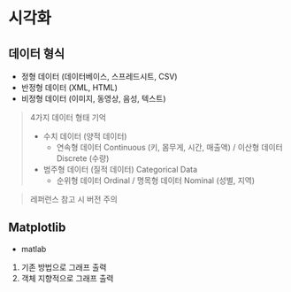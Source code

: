 # 시각화

## 데이터 형식

- 정형 데이터 (데이터베이스, 스프레드시트, CSV)
- 반정형 데이터 (XML, HTML)
- 비정형 데이터 (이미지, 동영상, 음성, 텍스트)

> 4가지 데이터 형태 기억
>
> - 수치 데이터 (양적 데이터)
>   - 연속형 데이터 Continuous (키, 몸무게, 시간, 매출액) / 이산형 데이터 Discrete (수량)
> - 범주형 데이터 (질적 데이터) Categorical Data
>   - 순위형 데이터 Ordinal / 명목형 데이터 Nominal (성별, 지역)

> 레퍼런스 참고 시 버전 주의

## Matplotlib

- matlab

1. 기존 방법으로 그래프 출력
2. 객체 지향적으로 그래프 출력
